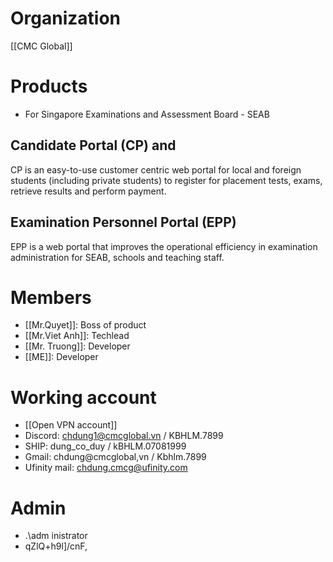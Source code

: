 
# Organization
[[CMC Global]]

# Products
- For Singapore Examinations and Assessment Board -  SEAB
## Candidate Portal (CP) and 
CP is an easy-to-use customer centric web portal for local and foreign students (including private students) to register for placement tests, exams, retrieve results and perform payment. 
## Examination Personnel Portal (EPP)
EPP is a web portal that improves the operational efficiency in examination administration for SEAB, schools and teaching staff.
# Members
- [[Mr.Quyet]]: Boss of product
- [[Mr.Viet Anh]]: Techlead
- [[Mr. Truong]]: Developer
- [[ME]]: Developer
# Working account
- [[Open VPN account]]
- Discord: chdung1@cmcglobal.vn / KBHLM.7899
- SHIP: dung_co_duy / kBHLM.07081999
- Gmail: chdung@cmcglobal,vn / Kbhlm.7899
- Ufinity mail: chdung.cmcg@ufinity.com 
# Admin
- .\adm inistrator
- qZlQ+h9l]/cnF,